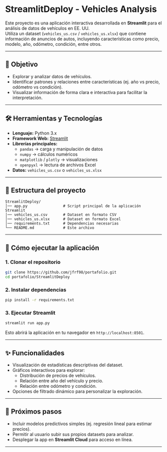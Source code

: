 # StreamlitDeploy - Vehicles Analysis

Este proyecto es una aplicación interactiva desarrollada en **Streamlit** para el análisis de datos de vehículos en EE. UU.  
Utiliza un dataset (`vehicles_us.csv` / `vehicles_us.xlsx`) que contiene información de anuncios de autos, incluyendo características como precio, modelo, año, odómetro, condición, entre otros.

---

## 🎯 Objetivo
- Explorar y analizar datos de vehículos.  
- Identificar patrones y relaciones entre características (ej. año vs precio, odómetro vs condición).  
- Visualizar información de forma clara e interactiva para facilitar la interpretación.

---

## 🛠️ Herramientas y Tecnologías
- **Lenguaje:** Python 3.x  
- **Framework Web:** [Streamlit](https://streamlit.io/)  
- **Librerías principales:**
  - `pandas` → carga y manipulación de datos
  - `numpy` → cálculos numéricos
  - `matplotlib` / `plotly` → visualizaciones
  - `openpyxl` → lectura de archivos Excel
- **Datos:** `vehicles_us.csv` o `vehicles_us.xlsx`  

---

## 📂 Estructura del proyecto
```
StreamlitDeploy/
│── app.py                # Script principal de la aplicación Streamlit
│── vehicles_us.csv       # Dataset en formato CSV
│── vehicles_us.xlsx      # Dataset en formato Excel
│── requirements.txt      # Dependencias necesarias
└── README.md             # Este archivo
```

---

## 🚀 Cómo ejecutar la aplicación

### 1. Clonar el repositorio
```bash
git clone https://github.com/jfrf98/portafolio.git
cd portafolio/StreamlitDeploy
```

### 2. Instalar dependencias
```bash
pip install -r requirements.txt
```

### 3. Ejecutar Streamlit
```bash
streamlit run app.py
```

Esto abrirá la aplicación en tu navegador en `http://localhost:8501`.

---

## ✨ Funcionalidades
- Visualización de estadísticas descriptivas del dataset.  
- Gráficos interactivos para explorar:
  - Distribución de precios de vehículos.  
  - Relación entre año del vehículo y precio.  
  - Relación entre odómetro y condición.  
- Opciones de filtrado dinámico para personalizar la exploración.  

---

## 📌 Próximos pasos
- Incluir modelos predictivos simples (ej. regresión lineal para estimar precios).  
- Permitir al usuario subir sus propios datasets para analizar.  
- Desplegar la app en **Streamlit Cloud** para acceso en línea.  

---
